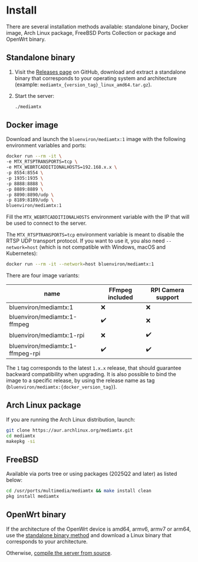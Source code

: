 # Install

There are several installation methods available: standalone binary, Docker image, Arch Linux package, FreeBSD Ports Collection or package and OpenWrt binary.

## Standalone binary

1. Visit the [Releases page](https://github.com/bluenviron/mediamtx/releases) on GitHub, download and extract a standalone binary that corresponds to your operating system and architecture (example: `mediamtx_{version_tag}_linux_amd64.tar.gz`).

2. Start the server:

   ```sh
   ./mediamtx
   ```

## Docker image

Download and launch the `bluenviron/mediamtx:1` image with the following environment variables and ports:

```sh
docker run --rm -it \
-e MTX_RTSPTRANSPORTS=tcp \
-e MTX_WEBRTCADDITIONALHOSTS=192.168.x.x \
-p 8554:8554 \
-p 1935:1935 \
-p 8888:8888 \
-p 8889:8889 \
-p 8890:8890/udp \
-p 8189:8189/udp \
bluenviron/mediamtx:1
```

Fill the `MTX_WEBRTCADDITIONALHOSTS` environment variable with the IP that will be used to connect to the server.

The `MTX_RTSPTRANSPORTS=tcp` environment variable is meant to disable the RTSP UDP transport protocol. If you want to use it, you also need `--network=host` (which is not compatible with Windows, macOS and Kubernetes):

```sh
docker run --rm -it --network=host bluenviron/mediamtx:1
```

There are four image variants:

| name                             | FFmpeg included    | RPI Camera support |
| -------------------------------- | ------------------ | ------------------ |
| bluenviron/mediamtx:1            | :x:                | :x:                |
| bluenviron/mediamtx:1-ffmpeg     | :heavy_check_mark: | :x:                |
| bluenviron/mediamtx:1-rpi        | :x:                | :heavy_check_mark: |
| bluenviron/mediamtx:1-ffmpeg-rpi | :heavy_check_mark: | :heavy_check_mark: |

The `1` tag corresponds to the latest `1.x.x` release, that should guarantee backward compatibility when upgrading. It is also possible to bind the image to a specific release, by using the release name as tag (`bluenviron/mediamtx:{docker_version_tag}`).

## Arch Linux package

If you are running the Arch Linux distribution, launch:

```sh
git clone https://aur.archlinux.org/mediamtx.git
cd mediamtx
makepkg -si
```

## FreeBSD

Available via ports tree or using packages (2025Q2 and later) as listed below:

```sh
cd /usr/ports/multimedia/mediamtx && make install clean
pkg install mediamtx
```

## OpenWrt binary

If the architecture of the OpenWrt device is amd64, armv6, armv7 or arm64, use the [standalone binary method](#standalone-binary) and download a Linux binary that corresponds to your architecture.

Otherwise, [compile the server from source](/docs/other/compile).
